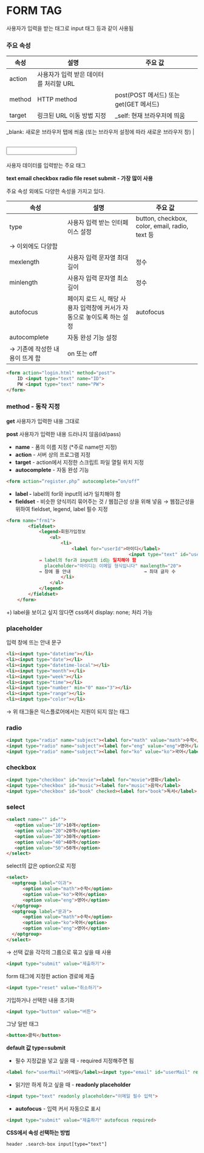 # FORM TAG

사용자가 입력을 받는 태그로 input 태그 등과 같이 사용됨

### 주요 속성

| 속성 | 설명 | 주요 값 |
| --- | --- | --- |
| action | 사용자가 입력 받은 데이터를 처리할 URL |  |
| method | HTTP method | post(POST 메서드) 또는 get(GET 메서드) |
| target | 링크된 URL 이동 방법 지정 | _self: 현재 브라우저에 띄움
_blank: 새로운 브라우저 탭에 씌움
(또는 브라우저 설정에 따라 새로운 브라우저 창) |

## <input>

사용자 데이터를 입력받는 주요 태그

**text email checkbox radio file reset submit - 가장 많이 사용**

주요 속성 외에도 다양한 속성을 가지고 있다.

| 속성 | 설명 | 주요 값 |
| --- | --- | --- |
| type | 사용자 입력 받는 인터페이스 설정 | button, checkbox, color, email, radio, text 등
→ 이외에도 다양함 |
| mexlength | 사용자 입력 문자열 최대 길이 | 정수 |
| minlength | 사용자 입력 문자열 최소 길이 | 정수 |
| autofocus | 페이지 로드 시, 해당 사용자 입력창에 커서가 자동으로 놓이도록 하는 설정 | autofocus |
| autocomplete | 자동 완성 기능 설정
→ 기존에 작성한 내용이 뜨게 함 | on 또는 off |

```html
<form action="login.html" method="post">
	ID <input type="text" name="ID">
	PW <input type="text" name="PW">
</form>
```

### method - 동작 지정

**get** 사용자가 입력한 내용 그대로

**post** 사용자가 입력한 내용 드러나지 않음(id/pass)

- **name** - 폼의 이름 지정 (*주로 name만 지정)
- **action** - 서버 상의 프로그램 지정
- **target** - action에서 지정한 스크립트 파일 열릴 위치 지정
- **autocomplete** - 자동 완성 기능

```html
<form action=“register.php” autocomplete=“on/off”
```

- **label -** label의 for와 input의 id가 일치해야 함
- **fieldset** - 비슷한 양식끼리 묶어주는 것 / 웹접근성 상을 위해 넣음
→ 웹접근성을 위하여 fieldset, legend, label 필수 지정

```html
<form name="frm1">
        <fieldset>
            <legend>회원가입정보
                <ul>
                    <li>
                        <label for="userId">아이디</label> 
										     <input type="text" id="userId"
			→ label의 for과 input의 id는 일치해야 함
			  placeholder="아이디는 이메일 형식입니다" maxlength="20">
			→ 창에 뜰 안내						    → 최대 글자 수
                    </li>
                </ul>
            </legend>
        </fieldset>
    </form>
```

+) label을 보이고 싶지 않다면 css에서 display: none; 처리 가능

### placeholder

입력 창에 뜨는 안내 문구

```html
<li><input type="datetime"></li>
<li><input type="date"></li>
<li><input type="datetime-local"></li>
<li><input type="month"></li>
<li><input type="week"></li>
<li><input type="time"></li>
<li><input type="number" min="0" max="3"></li>
<li><input type="range"></li>
<li><input type="color"></li>
```

→ 위 태그들은 익스플로어에서는 지원이 되지 않는 태그

### radio

```html
<input type="radio" name="subject"><label for="math" value="math">수학</label>
<input type="radio" name="subject"><label for="eng" value="eng">영어</label>
<input type="radio" name="subject"><label for="ko" value="ko">국어</label>
```

### checkbox

```html
<input type="checkbox" id="movie"><label for="movie">영화</label>
<input type="checkbox" id="music"><label for="music">음악</label>
<input type="checkbox" id="book" checked><label for="book">독서</label>
```

### select

```html
<select name="" id="">
   <option value="10">10개</option>
   <option value="20">20개</option>
   <option value="30">30개</option>
   <option value="40">40개</option>
   <option value="50">50개</option>
</select>
```

select의 값은 option으로 지정

```html
<select>
  <optgroup label="이과">
      <option value="math">수학</option>
      <option value="ko">국어</option>
      <option value="eng">영어</option>
  </optgroup>
  <optgroup label="문과">
      <option value="math">수학</option>
      <option value="ko">국어</option>
      <option value="eng">영어</option>
  </optgroup>
</select>
```

→ 선택 값을 각각의 그룹으로 묶고 싶을 때 사용

```html
<input type="submit" value="제출하기">
```

form 태그에 지정한 action 경로에 제출

```html
<input type="reset" value="취소하기">
```

기입하거나 선택한 내용 초기화

```html
<input type="button" value="버튼">
```

그냥 일반 태그

```html
<button>클릭</button>
```

**default 값 type=submit**

* 필수 지정값을 넣고 싶을 때 - required 지정해주면 됨

```html
<label for="userMail">이메일</label><input type="email" id="userMail" required>
```

* 읽기만 하게 하고 싶을 때 - **readonly placeholder**

```html
<input type="text" readonly placeholder="이메일 필수 입력">
```

* **autofocus** - 입력 커서 자동으로 표시

```html
<input type="submit" value="제출하기" autofocus required>
```

**CSS에서 속성 선택하는 방법**
```html
header .search-box input[type="text"]
```